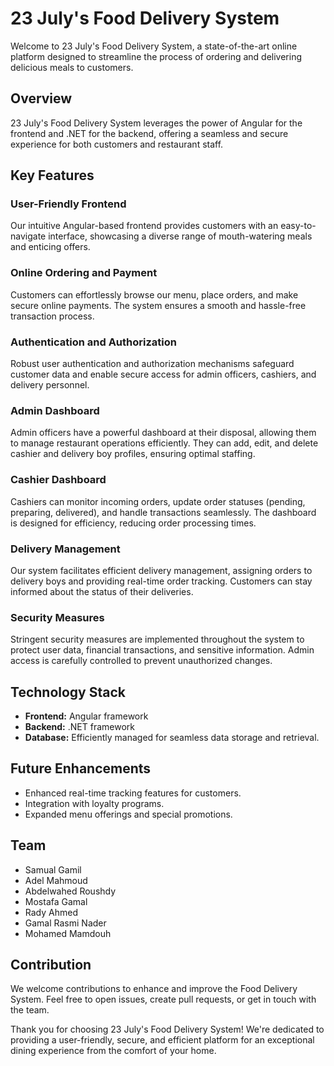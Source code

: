 # 23 July's Food Delivery System

Welcome to 23 July's Food Delivery System, a state-of-the-art online platform designed to streamline the process of ordering and delivering delicious meals to customers.

## Overview

23 July's Food Delivery System leverages the power of Angular for the frontend and .NET for the backend, offering a seamless and secure experience for both customers and restaurant staff.

## Key Features

### User-Friendly Frontend

Our intuitive Angular-based frontend provides customers with an easy-to-navigate interface, showcasing a diverse range of mouth-watering meals and enticing offers.

### Online Ordering and Payment

Customers can effortlessly browse our menu, place orders, and make secure online payments. The system ensures a smooth and hassle-free transaction process.

### Authentication and Authorization

Robust user authentication and authorization mechanisms safeguard customer data and enable secure access for admin officers, cashiers, and delivery personnel.

### Admin Dashboard

Admin officers have a powerful dashboard at their disposal, allowing them to manage restaurant operations efficiently. They can add, edit, and delete cashier and delivery boy profiles, ensuring optimal staffing.

### Cashier Dashboard

Cashiers can monitor incoming orders, update order statuses (pending, preparing, delivered), and handle transactions seamlessly. The dashboard is designed for efficiency, reducing order processing times.

### Delivery Management

Our system facilitates efficient delivery management, assigning orders to delivery boys and providing real-time order tracking. Customers can stay informed about the status of their deliveries.

### Security Measures

Stringent security measures are implemented throughout the system to protect user data, financial transactions, and sensitive information. Admin access is carefully controlled to prevent unauthorized changes.

## Technology Stack

- **Frontend:** Angular framework
- **Backend:** .NET framework
- **Database:** Efficiently managed for seamless data storage and retrieval.

## Future Enhancements

- Enhanced real-time tracking features for customers.
- Integration with loyalty programs.
- Expanded menu offerings and special promotions.

## Team

- Samual Gamil
- Adel Mahmoud
- Abdelwahed Roushdy
- Mostafa Gamal
- Rady Ahmed
- Gamal Rasmi Nader
- Mohamed Mamdouh

## Contribution

We welcome contributions to enhance and improve the Food Delivery System. Feel free to open issues, create pull requests, or get in touch with the team.

Thank you for choosing 23 July's Food Delivery System! We're dedicated to providing a user-friendly, secure, and efficient platform for an exceptional dining experience from the comfort of your home.
